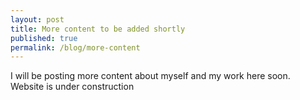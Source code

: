 ```yaml
---
layout: post
title: More content to be added shortly
published: true
permalink: /blog/more-content
---
```

I will be posting more content about myself and my work here soon. Website is under construction
